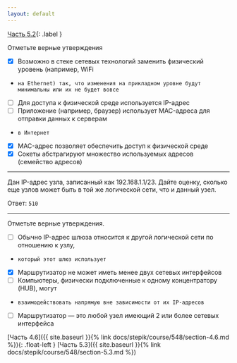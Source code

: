 ```yaml
---
layout: default
---
```


<span>[Часть 5.2](){: .label }</span>

Отметьте верные утверждения

- [x] Возможно в стеке сетевых технологий заменить физический уровень (например, WiFi 
-     на Ethernet) так, что изменения на прикладном уровне будут минимальны или их не будет вовсе 
- [ ] Для доступа к физической среде используется IP-адрес 
- [ ] Приложение (например, браузер) использует MAC-адреса для отправки данных к серверам 
-     в Интернет 
- [x] MAC-адрес позволяет обеспечить доступ к физической среде 
- [x] Сокеты абстрагируют множество используемых адресов (семейство адресов)

---

Дан IP-адрес узла, записанный как 192.168.1.1/23. Дайте оценку, сколько еще узлов может быть 
в той же логической сети, что и данный узел.

Ответ: `510`

---

Отметьте верные утверждения.

- [ ] Обычно IP-адрес шлюза относится к другой логической сети по отношению к узлу,
-     который этот шлюз использует
- [x] Маршрутизатор не может иметь менее двух сетевых интерфейсов
- [ ] Компьютеры, физически подключенные к одному концентратору (HUB), могут 
-     взаимодействовать напрямую вне зависимости от их IP-адресов
- [ ] Маршрутизатор — это любой узел имеющий 2 или более сетевых интерфейса

<span class="d-block text-right">
  [Часть 4.6]({{ site.baseurl }}{% link docs/stepik/course/548/section-4.6.md %}){: .float-left }
  [Часть 5.3]({{ site.baseurl }}{% link docs/stepik/course/548/section-5.3.md %})
</span>
